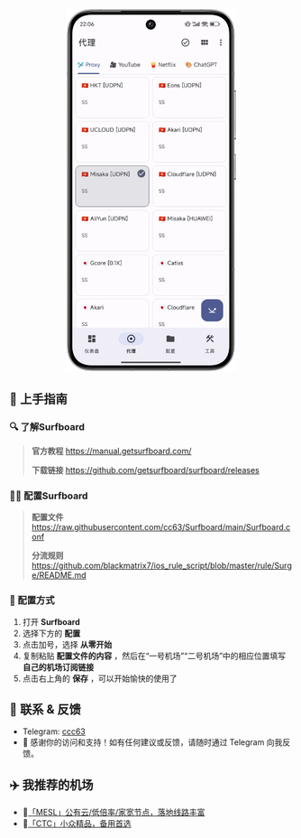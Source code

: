 <div align="center">
    
<img src="https://raw.githubusercontent.com/cc63/Surfboard/main/Surfboard.PNG" width="300">

</div>

## 📝 上手指南

### 🔍 了解Surfboard

> **官方教程** https://manual.getsurfboard.com/
> 
> **下载链接** https://github.com/getsurfboard/surfboard/releases

### 🏄‍♂️ 配置Surfboard

> **配置文件** https://raw.githubusercontent.com/cc63/Surfboard/main/Surfboard.conf
> 
> **分流规则** https://github.com/blackmatrix7/ios_rule_script/blob/master/rule/Surge/README.md

### 🔧 配置方式

1. 打开 **Surfboard**
2. 选择下方的 **配置** 
3. 点击加号，选择 **从零开始**
4. 复制粘贴 **配置文件的内容** ，然后在“一号机场”“二号机场”中的相应位置填写 **自己的机场订阅链接** 
5. 点击右上角的 **保存** ，可以开始愉快的使用了

## 💼 联系 & 反馈
-  Telegram: [ccc63](https://t.me/ccc63)
- 🙌 感谢你的访问和支持！如有任何建议或反馈，请随时通过 Telegram 向我反馈。

## ✈️ 我推荐的机场

- 🚀[「MESL」公有云/低倍率/家宽节点，落地线路丰富](https://in.mesl.cloud/#/register?code=YiKXC8T0)
- 🚀[「CTC」小众精品，备用首选](https://www.jinglongyu.com/#/register?code=NhhJLvBB)
